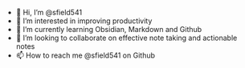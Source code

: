 - 👋 Hi, I’m @sfield541
- 👀 I’m interested in improving productivity
- 🌱 I’m currently learning Obsidian, Markdown and Github
- 💞️ I’m looking to collaborate on effective note taking and actionable notes
- 📫 How to reach me @sfield541 on Github

<!---
sfield541/sfield541 is a ✨ special ✨ repository because its `README.md` (this file) appears on your GitHub profile.
You can click the Preview link to take a look at your changes.
--->
